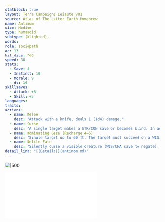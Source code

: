 ```yaml
---
statblock: true
layout: Terra Campaigns Leiaute v01
source: Atlas of The Latter Earth Homebrew
name: Antinom
size: Medium
type: humanoid
subtype: (blighted),
words: 
role: sociopath
ac: 13
hit_dice: 7d8
speed: 30
stats:
  - Save: 8
  - Instinct: 10
  - Morale: 9
  - dc: 16
skillsaves:
  - Attack: +8
  - Skill: +5
languages: 
traits:
actions:
  - name: Melee
    desc: "Attack with a knife, deals 1 (1d4) damage."
  - name: Curse
    desc: "A single target makes a STR/CON save or becomes blind. In addition, some random curse effect causes 18 (4d6 + 4) damage. 1 pt."
  - name: Dominating Gaze (Recharge 4–6)
    desc: "Single target up to 60 ft. The target must succeed on a WIS/CHA save or be forced to immediately make their most effective weapon attack or at-will spell or magical attack against a target chosen by this creature. 2 pt."
  - name: Defile Fate
    desc: "Silently curse a visible creature (WIS/CHA save to negate). Effects can be varied (roll a d4), such as: (1) next skill check fails catastrophically, (2) fails next save, (3) suffers 7 (2d6) damage in a random accident, (4) suffers exhaustion. A target is not aware that it has been cursed."
detail_link: "[(Details)](antinom.md)"
---
```


![|500](https://i.imgur.com/XjJXBke.png)


![Antinom](arrival/context/cultures.md#Antinom)
